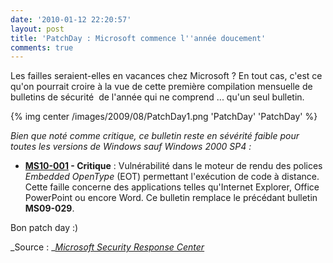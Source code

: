 ```yaml
---
date: '2010-01-12 22:20:57'
layout: post
title: 'PatchDay : Microsoft commence l''année doucement'
comments: true
---
```


Les failles seraient-elles en vacances chez Microsoft ? En tout cas, c'est ce qu'on pourrait croire à la vue de cette première compilation mensuelle de bulletins de sécurité  de l'année qui ne comprend ... qu'un seul bulletin.

{% img center /images/2009/08/PatchDay1.png 'PatchDay' 'PatchDay' %}

_Bien que noté comme critique, ce bulletin reste en sévérité faible pour toutes les versions de Windows sauf Windows 2000 SP4 :_
	
  * **[MS10-001](http://www.microsoft.com/technet/security/bulletin/ms10-001.mspx) - Critique** : Vulnérabilité dans le moteur de rendu des polices _Embedded OpenType_ (EOT) permettant l'exécution de code à distance. Cette faille concerne des applications telles qu'Internet Explorer, Office PowerPoint ou encore Word. Ce bulletin remplace le précédant bulletin **MS09-029**.

Bon patch day :)

_Source : _[_Microsoft Security Response Center_](http://www.microsoft.com/technet/security/bulletin/ms10-jan.mspx)
